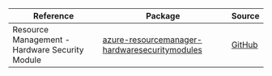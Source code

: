 | Reference | Package | Source |
|---|---|---|
|Resource Management - Hardware Security Module|[azure-resourcemanager-hardwaresecuritymodules](https://repo1.maven.org/maven2/com/azure/resourcemanager/azure-resourcemanager-hardwaresecuritymodules)|[GitHub](https://github.com/Azure/azure-sdk-for-java/blob/main/sdk/hardwaresecuritymodules/azure-resourcemanager-hardwaresecuritymodules)|
